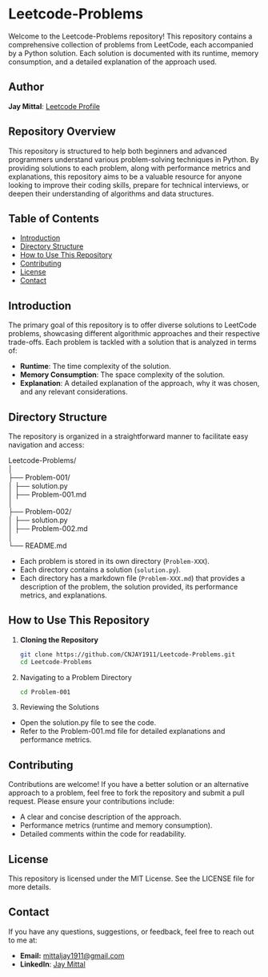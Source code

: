 # Leetcode-Problems

Welcome to the Leetcode-Problems repository! This repository contains a comprehensive collection of problems from LeetCode, each accompanied by a Python solution. Each solution is documented with its runtime, memory consumption, and a detailed explanation of the approach used.

## Author
**Jay Mittal**: [Leetcode Profile](https://leetcode.com/u/Ym8J4G5TWW/)


## Repository Overview

This repository is structured to help both beginners and advanced programmers understand various problem-solving techniques in Python. By providing solutions to each problem, along with performance metrics and explanations, this repository aims to be a valuable resource for anyone looking to improve their coding skills, prepare for technical interviews, or deepen their understanding of algorithms and data structures.

## Table of Contents
- [Introduction](#introduction)
- [Directory Structure](#directory-structure)
- [How to Use This Repository](#how-to-use-this-repository)
- [Contributing](#contributing)
- [License](#license)
- [Contact](#contact)

## Introduction

The primary goal of this repository is to offer diverse solutions to LeetCode problems, showcasing different algorithmic approaches and their respective trade-offs. Each problem is tackled with a solution that is analyzed in terms of:
- **Runtime**: The time complexity of the solution.
- **Memory Consumption**: The space complexity of the solution.
- **Explanation**: A detailed explanation of the approach, why it was chosen, and any relevant considerations.

## Directory Structure

The repository is organized in a straightforward manner to facilitate easy navigation and access:

Leetcode-Problems/\
│\
├── Problem-001/\
│   ├── solution.py\
│   ├── Problem-001.md\
│\
├── Problem-002/\
│   ├── solution.py\
│   ├── Problem-002.md\
│\
└── README.md


- Each problem is stored in its own directory (`Problem-XXX`).
- Each directory contains a solution (`solution.py`).
- Each directory has a markdown file (`Problem-XXX.md`) that provides a description of the problem, the solution provided, its performance metrics, and explanations.

## How to Use This Repository

1. **Cloning the Repository**
   ```sh
   git clone https://github.com/CNJAY1911/Leetcode-Problems.git
   cd Leetcode-Problems
2. Navigating to a Problem Directory
   ```sh
   cd Problem-001
3. Reviewing the Solutions
- Open the solution.py file to see the code.
- Refer to the Problem-001.md file for detailed explanations and performance metrics.

## Contributing

Contributions are welcome! If you have a better solution or an alternative approach to a problem, feel free to fork the repository and submit a pull request. Please ensure your contributions include:
- A clear and concise description of the approach.
- Performance metrics (runtime and memory consumption).
- Detailed comments within the code for readability.

## License
This repository is licensed under the MIT License. See the LICENSE file for more details.

## Contact
If you have any questions, suggestions, or feedback, feel free to reach out to me at:
- **Email:** mittaljay1911@gmail.com
- **LinkedIn**: [Jay Mittal](https://www.linkedin.com/in/jay-mittal-555383151/)




